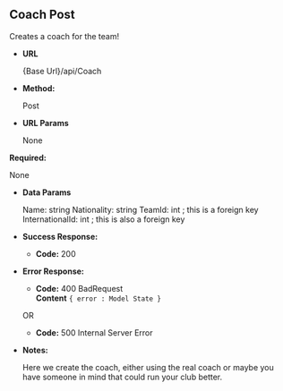 **Coach Post**
----
  Creates a coach for the team!

* **URL**

  {Base Url}/api/Coach

* **Method:**

  Post


* **URL Params**

   None
   
 **Required:**

   None

* **Data Params**

   Name: string
   Nationality: string
   TeamId: int ; this is a foreign key
   InternationalId: int ; this is also a foreign key

* **Success Response:**

   * **Code:** 200 <br />

* **Error Response:**

  * **Code:** 400 BadRequest <br />
    **Content** `{ error : Model State }`

  OR

  * **Code:** 500 Internal Server Error

* **Notes:**

    Here we create the coach, either using the real coach or maybe you have someone in mind that could run your club better.